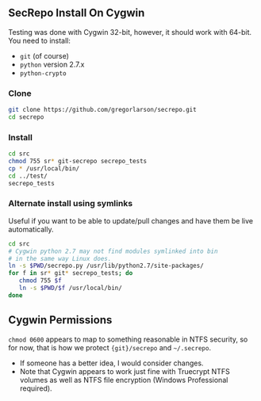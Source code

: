 ## SecRepo Install On Cygwin

Testing was done with Cygwin 32-bit, however, it should work with 64-bit.
You need to install:
   * `git` (of course)
   * `python` version 2.7.x
   * `python-crypto`

### Clone
```sh
git clone https://github.com/gregorlarson/secrepo.git
cd secrepo
```

### Install

```sh
cd src
chmod 755 sr* git-secrepo secrepo_tests
cp * /usr/local/bin/
cd ../test/
secrepo_tests
```

### Alternate install using symlinks
Useful if you want to be able to update/pull changes and have them be live automatically.
```sh
cd src
# Cygwin python 2.7 may not find modules symlinked into bin
# in the same way Linux does.
ln -s $PWD/secrepo.py /usr/lib/python2.7/site-packages/
for f in sr* git* secrepo_tests; do
   chmod 755 $f
   ln -s $PWD/$f /usr/local/bin/
done
```

## Cygwin Permissions

`chmod 0600` appears to map to something reasonable in NTFS security, so for now, that is how we protect `{git}/secrepo` and `~/.secrepo`.
  * If someone has a better idea, I would consider changes.
  * Note that Cygwin appears to work just fine with Truecrypt NTFS volumes as well as NTFS file
    encryption (Windows Professional required).

